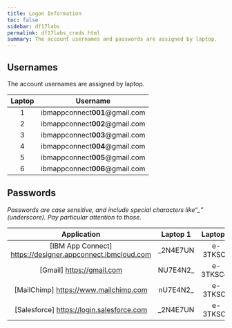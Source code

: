 ```yaml
---
title: Logon Information
toc: false
sidebar: df17labs
permalink: df17labs_creds.html
summary: The account usernames and passwords are assigned by laptop.
---
```


## Usernames

The account usernames are assigned by laptop.

| Laptop | Username |
|:--:|:--:|
| 1 | ibmappconnect**001**@gmail.com |
| 2 | ibmappconnect**002**@gmail.com |
| 3 | ibmappconnect**003**@gmail.com |
| 4 | ibmappconnect**004**@gmail.com |
| 5 | ibmappconnect**005**@gmail.com |
| 6 | ibmappconnect**006**@gmail.com |

## Passwords

*Passwords are case sensitive, and include special characters like“_” (underscore). Pay particular attention to those.*

| Application | Laptop 1 | Laptop 2 | Laptop 3 | Laptop 4 | Laptop 5 | Laptop 6 |
|:-----------:|:-------:|:--------:|:-------:|:------:|:------:|:---:|
| [IBM App Connect] https://designer.appconnect.ibmcloud.com | \_2N4E7UN | e-3TKSCq | yCiOCE9o | No4O5Glu | 92pHxY0e | p4NMoqc0 |
| [Gmail] https://gmail.com | NU7E4N2_ | e-3TKSCq_ | yCiOCE9o | No4O5Glu_ | 92pHxY0e_ | p4NMoqc0_ |
| [MailChimp] https://www.mailchimp.com  |  nU7E4N2_ | e-3TKSCq | yCiOCE9- | No4O5Gl- | 92pHxY0- | p4NMoqc- |
| [Salesforce] https://login.salesforce.com  | \_2N4E7UN | e-3TKSCq | yCiOCE9o | No4O5Glu | 92pHxY0e | p4NMoqc0 |

